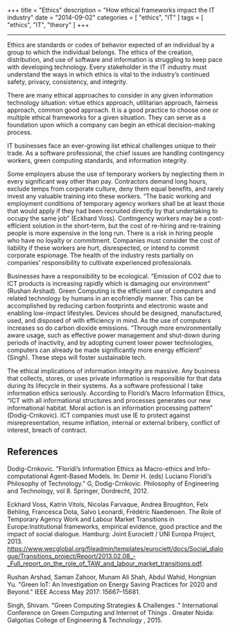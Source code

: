 +++
title = "Ethics"
description = "How ethical frameworks impact the IT industry"
date = "2014-09-02"
categories = [ "ethics", "IT" ]
tags = [
    "ethics",
    "IT",
    "theory"
]
+++

-------------------------

Ethics are standards or codes of behavior expected of an individual by a group to which the individual belongs. The ethics of the creation, distribution, and use of software and information is struggling to keep pace with developing technology. Every stakeholder in the IT industry must understand the ways in which ethics is vital to the industry’s continued safety, privacy, consistency, and integrity.

There are many ethical approaches to consider in any given information technology situation: virtue ethics approach, utilitarian approach, fairness approach, common good approach. It is a good practice to choose one or multiple ethical frameworks for a given situation. They can serve as a foundation upon which a company can begin an ethical decision-making process.

IT businesses face an ever-growing list ethical challenges unique to their trade. As a software professional, the chief issues are handling contingency workers, green computing standards, and information integrity.

Some employers abuse the use of temporary workers by neglecting them in every significant way other than pay. Contractors demand long hours, exclude temps from corporate culture, deny them equal benefits, and rarely invest any valuable training into these workers. “The basic working and employment conditions of temporary agency workers shall be at least those that would apply if they had been recruited directly by that undertaking to occupy the same job” (Eckhard Voss). Contingency workers may be a cost-efficient solution in the short-term, but the cost of re-hiring and re-training people is more expensive in the long run. There is a risk in hiring people who have no loyalty or commitment. Companies must consider the cost of liability if these workers are hurt, disrespected, or intend to commit corporate espionage. The health of the industry rests partially on companies’ responsibility to cultivate experienced professionals.

Businesses have a responsibility to be ecological. “Emission of CO2 due to ICT products is increasing rapidly which is damaging our environment” (Rushan Arshad). Green Computing is the efficient use of computers and related technology by humans in an ecofriendly manner. This can be accomplished by reducing carbon footprints and electronic waste and enabling low-impact lifestyles. Devices should be designed, manufactured, used, and disposed of with efficiency in mind. As the use of computers increases so do carbon dioxide emissions. “Through more environmentally aware usage, such as effective power management and shut-down during periods of inactivity, and by adopting current lower power technologies, computers can already be made significantly more energy efficient” (Singh). These steps will foster sustainable tech.

The ethical implications of information integrity are massive. Any business that collects, stores, or uses private information is responsible for that data during its lifecycle in their systems. As a software professional I take information ethics seriously. According to Floridi’s Macro Information Ethics, “ICT with all informational structures and processes generates our new informational habitat. Moral action is an information processing pattern” (Dodig-Crnkovic). ICT companies must use IE to protect against misrepresentation, resume inflation, internal or external bribery, conflict of interest, breach of contract.

<!--more-->

References
----------

Dodig-Crnkovic. "Floridi’s Information Ethics as Macro-ethics and Info-computational Agent-Based Models. In: Demir H. (eds) Luciano Floridi’s Philosophy of Technology." G, Dodig-Crnkovic. Philosophy of Engineering and Technology, vol 8. Springer, Dordrecht, 2012.

Eckhard Voss, Katrin Vitols, Nicolas Farvaque, Andrea Broughton, Felx Behling, Francesca Dota, Salvo Leonardi, Frédéric Naedenoen. The Role of Temporary Agency Work and Labour Market Transitions in Europe:Institutional frameworks, empirical evidence, good practice and the impact of social dialogue. Hamburg: Joint Eurociett / UNI Europa Project, 2013. <https://www.wecglobal.org/fileadmin/templates/eurociett/docs/Social_dialogue/Transitions_project/Report/2013.02.08_-_Full_report_on_the_role_of_TAW_and_labour_market_transitions.pdf>.

Rushan Arshad, Saman Zahoor, Munam Ali Shah, Abdul Wahid, Hongnian Yu. "Green IoT: An Investigation on Energy Saving Practices for 2020 and Beyond." IEEE Access May 2017: 15667–15681.

Singh, Shivam. "Green Computing Strategies & Challenges ." International Conference on Green Computing and Internet of Things . Greater Noida: Galgotias College of Engineering & Technology , 2015.
